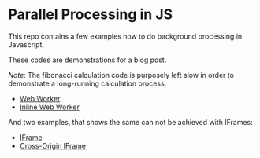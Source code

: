 # Parallel Processing in JS

This repo contains a few examples how to do background processing in Javascript.

These codes are demonstrations for a blog post.

_Note_: The fibonacci calculation code is purposely left slow in order to demonstrate a long-running calculation process.

* [Web Worker](https://sashee.github.io/parallel-processing-in-js/worker.html)
* [Inline Web Worker](https://sashee.github.io/parallel-processing-in-js/inline-worker.html)

And two examples, that shows the same can not be achieved with IFrames:

* [IFrame](https://sashee.github.io/parallel-processing-in-js/iframe.html)
* [Cross-Origin IFrame](https://sashee.github.io/parallel-processing-in-js/iframe-crossorigin.html)
